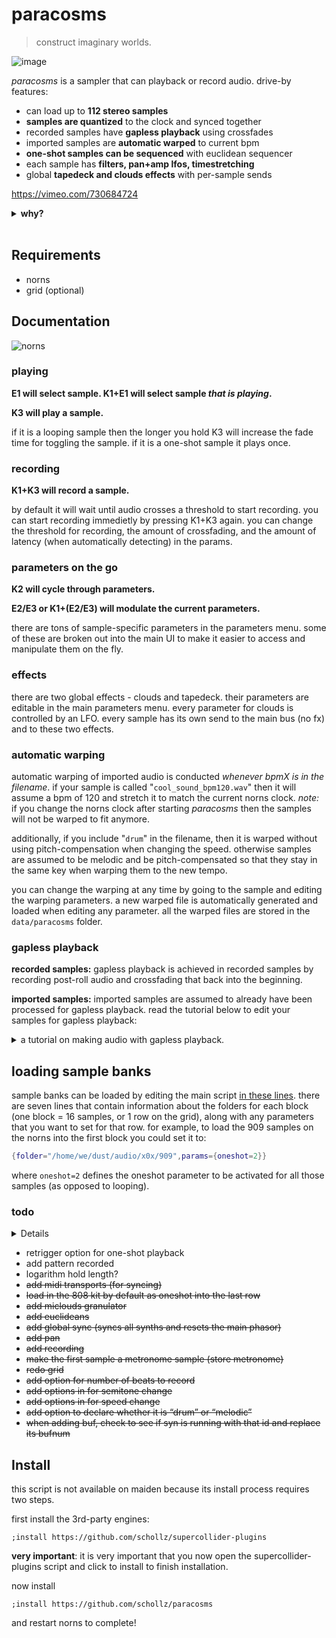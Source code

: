 # paracosms

> construct imaginary worlds.

![image](https://user-images.githubusercontent.com/6550035/179411170-6295d18b-ab4c-44a7-a2ae-e313dd24c0ba.png)

*paracosms* is a sampler that can playback or record audio. drive-by features:

- can load up to **112 stereo samples**
- **samples are quantized** to the clock and synced together
- recorded samples have **gapless playback** using crossfades
- imported samples are **automatic warped** to current bpm
- **one-shot samples can be sequenced** with euclidean sequencer
- each sample has **filters, pan+amp lfos, timestretching**
- global **tapedeck and clouds effects** with per-sample sends 


https://vimeo.com/730684724

<details><summary><strong>why?</strong></summary><br>

in april 2022 I put away all my instruments (except the norns) and took a "sample sabbatical". basically I decided to pretty much just use samples with SuperCollider+sox to make non-realtime music. this endeavor culminated in [an album of 100 songs][DevelopingAnAlbum]. (more on that [here][]). samples are inherently pre-recorded and easy to manipulate in non-realtime ways, but I started thinking about whether I could an approach to using samples in *real-time*. so I put together a SuperCollider class I called "[paracosms][]" which is essentially >100 synchronized turntables. 

initially I took a bunch of samples I collected and threw them into the grid with a thin norns wrapper around this SuperCollider paracosms class. it was [very fun][VeryFun]. during this self-imposed sabbatical I also played around with making a SuperCollider class to make a multi-head playback/recorder that can do crossfading recordings (like softcut). this became "[ouroborus][]". without intending, I realized that I could combine ourborous with paracosms into a great sampler/looper thing. norns became the glue for that - and it is now this *paracosms* script.


</details>
<br>



## Requirements

- norns
- grid (optional)

## Documentation

![norns](https://user-images.githubusercontent.com/6550035/179410985-0ee42e5b-49e2-420d-8ef0-8107e49b42eb.jpg)

### playing

**E1 will select sample. K1+E1 will select sample *that is playing*.**

**K3 will play a sample.** 

if it is a looping sample then the longer you hold K3 will increase the fade time for toggling the sample. if it is a one-shot sample it plays once.

### recording

**K1+K3 will record a sample.** 

by default it will wait until audio crosses a threshold to start recording. you can start recording immedietly by pressing K1+K3 again. you can change the threshold for recording, the amount of crossfading, and the amount of latency (when automatically detecting) in the params.

### parameters on the go

**K2 will cycle through parameters.** 

**E2/E3 or K1+(E2/E3) will modulate the current parameters.**

there are tons of sample-specific parameters in the parameters menu. some of these are broken out into the main UI to make it easier to access and manipulate them on the fly.

### effects

there are two global effects - clouds and tapedeck. their parameters are editable in the main parameters menu. every parameter for clouds is controlled by an LFO. every sample has its own send to the main bus (no fx) and to these two effects.

### automatic warping

automatic warping of imported audio is conducted *whenever bpmX is in the filename*. if your sample is called "`cool_sound_bpm120.wav`" then it will assume a bpm of 120 and stretch it to match the current norns clock. _note:_ if you change the norns clock after starting *paracosms* then the samples will not be warped to fit anymore.  

additionally, if you include "`drum`" in the filename, then it is warped without using pitch-compensation when changing the speed. otherwise samples are assumed to be melodic and be pitch-compensated so that they stay in the same key when warping them to the new tempo.

you can change the warping at any time by going to the sample and editing the warping parameters. a new warped file is automatically generated and loaded when editing any parameter. all the warped files are stored in the `data/paracosms` folder. 

### gapless playback

**recorded samples:** gapless playback is achieved in recorded samples by recording post-roll audio and crossfading that back into the beginning.

**imported samples:** imported samples are assumed to already have been processed for gapless playback. read the tutorial below to edit your samples for gapless playback:

<details><summary>a tutorial on making audio with gapless playback.</summary><br>

I created [a tool to automatically make seamless loops][AToolToAutomaticallyMakeSeamless] out of audio. to use this tool simply rename your file to include `bpmX` in the filename (where `X` is the source bpm of the file). for example, a 120 bpm file, "`drums.wav`" would be renamed "`drums_bpm120.wav`". then install `seamlessloop` by running this in maiden:

```
os.execute("wget -P /tmp/ https://github.com/schollz/seamlessloop/releases/download/v0.1.1/seamlessloop_0.1.1_Linux-RaspberryPi.deb && sudo dpkg --install /tmp/seamlessloop*.deb && seamlessloop --version")
```

now you can run `seamlessloop` on folders or files. for example:

```
os.execute("seamlessloop --in-folder ~/dust/audio/loops --out-folder ~/dust/audio/quantized-loops")
```

</details>

## loading sample banks

sample banks can be loaded by editing the main script [in these lines](https://github.com/schollz/paracosms/blob/4338e7306809f3051c482e87a62fd55aadf4c594/paracosms.lua#L24-L30). there are seven lines that contain information about the folders for each block (one block = 16 samples, or 1 row on the grid), along with any parameters that you want to set for that row. for example, to load the 909 samples on the norns into the first block you could set it to:

```lua
{folder="/home/we/dust/audio/x0x/909",params={oneshot=2}}
```

where `oneshot=2` defines the oneshot parameter to be activated for all those samples (as opposed to looping).

### todo

<summary><details>a list of done and doing.</details>

- retrigger option for one-shot playback
- add pattern recorded
- logarithm hold length?
- ~~add midi transports (for syncing)~~
- ~~load in the 808 kit by default as oneshot into the last row~~
- ~~add miclouds granulator~~
- ~~add euclideans~~
- ~~add global sync (syncs all synths and resets the main phasor)~~
- ~~add pan~~
- ~~add recording~~
- ~~make the first sample a metronome sample (store metronome)~~
- ~~redo grid~~
- ~~add option for number of beats to record~~
- ~~add options in for semitone change~~
- ~~add options in for speed change~~
- ~~add option to declare whether it is “drum” or “melodic”~~
- ~~when adding buf, check to see if syn is running with that id and replace its bufnum~~

</summary>


## Install

this script is not available on maiden because its install process requires two steps.

first install the 3rd-party engines:

```
;install https://github.com/schollz/supercollider-plugins
```

**very important**: it is very important that you now open the supercollider-plugins script and click to install to finish installation.

now install

```
;install https://github.com/schollz/paracosms
```

and restart norns to complete!

[DevelopingAnAlbum]: https://infinitedigits.bandcamp.com/album/paracosms
[here]: https://llllllll.co/t/paracosms/56683
[paracosms]: https://github.com/schollz/paracosms/blob/main/lib/Paracosms.sc
[VeryFun]: https://www.instagram.com/p/CfogWyBFZ-V/
[ouroborus]: https://github.com/schollz/paracosms/blob/main/lib/Ouroboros.sc
[AToolToAutomaticallyMakeSeamless]: https://github.com/schollz/seamlessloop
